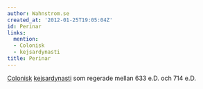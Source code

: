 ```yaml
---
author: Wahnstrom.se
created_at: '2012-01-25T19:05:04Z'
id: Perinar
links:
  mention:
  - Colonisk
  - kejsardynasti
title: Perinar
---
```


[Colonisk][] [kejsardynasti] som regerade mellan 633 e.D. och 714 e.D.

  [Colonisk]: Colonisk
  [kejsardynasti]: kejsardynasti